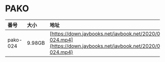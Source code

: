 # PAKO

| 番号 | 大小 | 地址 |
| :--- | :--- | :--- |
| pako-024 | 9.98GB | [https://down.javbooks.net/javbook.net/2020/06/23/pako-024.mp4](https://down.javbooks.net/javbook.net/2020/06/23/pako-024.mp4) |

